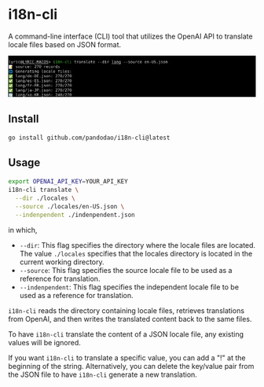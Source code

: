 # i18n-cli

A command-line interface (CLI) tool that utilizes the OpenAI API to translate locale files based on JSON format.

![](./screenshot.webp)

## Install

```bash
go install github.com/pandodao/i18n-cli@latest
```

## Usage

```bash
export OPENAI_API_KEY=YOUR_API_KEY
i18n-cli translate \
  --dir ./locales \
  --source ./locales/en-US.json \
  --indenpendent ./indenpendent.json
```

in which,

- `--dir`: This flag specifies the directory where the locale files are located. The value `./locales` specifies that the locales directory is located in the current working directory.
- `--source`: This flag specifies the source locale file to be used as a reference for translation. 
- `--indenpendent`: This flag specifies the independent locale file to be used as a reference for translation. 

`i18n-cli` reads the directory containing locale files, retrieves translations from OpenAI, and then writes the translated content back to the same files.

To have `i18n-cli` translate the content of a JSON locale file, any existing values will be ignored. 

If you want `i18n-cli` to translate a specific value, you can add a "!" at the beginning of the string. Alternatively, you can delete the key/value pair from the JSON file to have `i18n-cli` generate a new translation.
